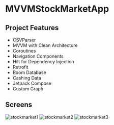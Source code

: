 # MVVMStockMarketApp

## Project Features
- CSVParser
- MVVM with Clean Architecture
- Coroutines
- Navigation Components
- Hilt for Dependency Injection
- Retrofit
- Room Database
- Cashing Data
- Jetpack Compose
- Custom Graph


## Screens

![stockmarket1](https://user-images.githubusercontent.com/104721363/180242575-02019637-f53c-414c-902f-2f0a90d62470.jpg)
![stockmarket2](https://user-images.githubusercontent.com/104721363/180241928-ca56fa72-2608-4e56-b505-f38c830786aa.jpg)
![stockmarket3](https://user-images.githubusercontent.com/104721363/180242650-c3124ca6-5a2b-4fa3-a043-0f26364843ac.jpg)
